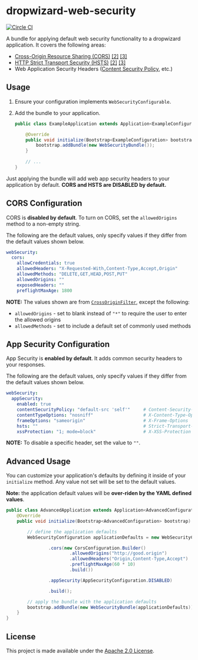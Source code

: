 dropwizard-web-security
=======================
[![Circle CI](https://circleci.com/gh/palantir/dropwizard-web-security.svg?style=svg&circle-token=52b148126fda6cfba213cb832ff733d04d0d7277)](https://circleci.com/gh/palantir/dropwizard-web-security)

A bundle for applying default web security functionality to a dropwizard application. It covers the following areas:

- [Cross-Origin Resource Sharing (CORS)][cors1] [\[2\]][cors2] [\[3\]][cors3]
- [HTTP Strict Transport Security (HSTS)][hsts1] [\[2\]][hsts2] [\[3\]][hsts3]
- Web Application Security Headers ([Content Security Policy][csp], etc.)


Usage
-----
1. Ensure your configuration implements `WebSecurityConfigurable`.
2. Add the bundle to your application.

	```java
	public class ExampleApplication extends Application<ExampleConfiguration> {
	
	    @Override
	    public void initialize(Bootstrap<ExampleConfiguration> bootstrap) {
	        bootstrap.addBundle(new WebSecurityBundle());
	    }
	    
	    // ...
	}
	```

Just applying the bundle will add web app security headers to your application by default. **CORS and HSTS are DISABLED by default.**


CORS Configuration
------------------
CORS is **disabled by default**. To turn on CORS, set the `allowedOrigins` method to a non-empty string.

The following are the default values, only specify values if they differ from the default values shown below.

```yaml
webSecurity:
  cors:
    allowCredentials: true
    allowedHeaders: "X-Requested-With,Content-Type,Accept,Origin"
    allowedMethods: "DELETE,GET,HEAD,POST,PUT"
    allowedOrigins: ""
    exposedHeaders: ""
    preflightMaxAge: 1800
```

**NOTE:** The values shown are from [`CrossOriginFilter`][corsfilter], except the following:

- `allowedOrigins` - set to blank instead of `"*"` to require the user to enter the allowed origins
- `allowedMethods` - set to include a default set of commonly used methods


App Security Configuration
--------------------------
App Security is **enabled by default**. It adds common security headers to your responses.

The following are the default values, only specify values if they differ from the default values shown below.

```yaml
webSecurity:
  appSecurity:
    enabled: true
    contentSecurityPolicy: "default-src 'self'"     # Content-Security-Policy and X-Content-Security-Policy
    contentTypeOptions: "nosniff"                   # X-Content-Type-Options
    frameOptions: "sameorigin"                      # X-Frame-Options
    hsts: ""                                        # Strict-Transport-Security
    xssProtection: "1; mode=block"                  # X-XSS-Protection
```

**NOTE:** To disable a specific header, set the value to `""`.


Advanced Usage
--------------
You can customize your application's defaults by defining it inside of your `initialize` method. Any value not set will
be set to the default values.

**Note:** the application default values will be **over-riden by the YAML defined values**.

```java
public class AdvancedApplication extends Application<AdvancedConfiguration> {
    @Override
    public void initialize(Bootstrap<AdvancedConfiguration> bootstrap) {

        // define the application defaults
        WebSecurityConfiguration applicationDefaults = new WebSecurityConfiguration.Builder()

                .cors(new CorsConfiguration.Builder()
                        .allowedOrigins("http://good.origin")
                        .allowedHeaders("Origin,Content-Type,Accept")
                        .preflightMaxAge(60 * 10)
                        .build())

                .appSecurity(AppSecurityConfiguration.DISABLED)

                .build();

        // apply the bundle with the application defaults
        bootstrap.addBundle(new WebSecurityBundle(applicationDefaults));
    }
}
```


License
-------
This project is made available under the [Apache 2.0 License][license].


[cors1]: https://www.w3.org/TR/cors/
[cors2]: https://www.owasp.org/index.php/CORS_OriginHeaderScrutiny
[cors3]: https://developer.mozilla.org/en-US/docs/Web/HTTP/Access_control_CORS
[hsts1]: https://tools.ietf.org/id/draft-ietf-websec-strict-transport-sec-14.txt
[hsts2]: https://www.owasp.org/index.php/HTTP_Strict_Transport_Security
[hsts3]: https://developer.mozilla.org/en-US/docs/Web/Security/HTTP_strict_transport_security
[csp]: https://developer.mozilla.org/en-US/docs/Web/Security/CSP

[corsfilter]: http://download.eclipse.org/jetty/9.2.13.v20150730/apidocs/org/eclipse/jetty/servlets/CrossOriginFilter.html

[license]: http://www.apache.org/licenses/LICENSE-2.0